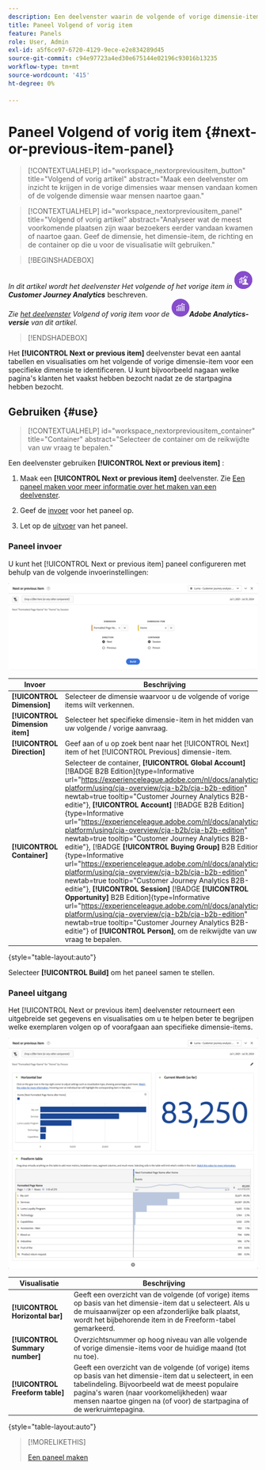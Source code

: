 ```yaml
---
description: Een deelvenster waarin de volgende of vorige dimensie-items voor een specifieke dimensie worden weergegeven.
title: Paneel Volgend of vorig item
feature: Panels
role: User, Admin
exl-id: a5f6ce97-6720-4129-9ece-e2e834289d45
source-git-commit: c94e97723a4ed30e675144e02196c93016b13235
workflow-type: tm+mt
source-wordcount: '415'
ht-degree: 0%

---
```


# Paneel Volgend of vorig item {#next-or-previous-item-panel}

<!-- markdownlint-disable MD034 -->

>[!CONTEXTUALHELP]
>id="workspace_nextorpreviousitem_button"
>title="Volgend of vorig artikel"
>abstract="Maak een deelvenster om inzicht te krijgen in de vorige dimensies waar mensen vandaan komen of de volgende dimensie waar mensen naartoe gaan."

>[!CONTEXTUALHELP]
>id="workspace_nextorpreviousitem_panel"
>title="Volgend of vorig artikel"
>abstract="Analyseer wat de meest voorkomende plaatsen zijn waar bezoekers eerder vandaan kwamen of naartoe gaan. Geef de dimensie, het dimensie-item, de richting en de container op die u voor de visualisatie wilt gebruiken."



<!-- markdownlint-enable MD034 -->

>[!BEGINSHADEBOX]

_In dit artikel wordt het deelvenster Het volgende of het vorige item in_ ![CustomerJourneyAnalytics](/help/assets/icons/CustomerJourneyAnalytics.svg) _&#x200B;**Customer Journey Analytics**&#x200B;_ beschreven.<br/>_Zie [het deelvenster](https://experienceleague.adobe.com/nl/docs/analytics/analyze/analysis-workspace/panels/next-previous) Volgend of vorig item voor de_ ![AdobeAnalytics](/help/assets/icons/AdobeAnalytics.svg) _&#x200B;**Adobe Analytics-versie** van dit artikel._

>[!ENDSHADEBOX]

Het **[!UICONTROL Next or previous item]** deelvenster bevat een aantal tabellen en visualisaties om het volgende of vorige dimensie-item voor een specifieke dimensie te identificeren. U kunt bijvoorbeeld nagaan welke pagina&#39;s klanten het vaakst hebben bezocht nadat ze de startpagina hebben bezocht.

## Gebruiken {#use}

>[!CONTEXTUALHELP]
>id="workspace_nextorpreviousitem_container"
>title="Container"
>abstract="Selecteer de container om de reikwijdte van uw vraag te bepalen."

Een deelvenster gebruiken **[!UICONTROL Next or previous item]** :

1. Maak een **[!UICONTROL Next or previous item]** deelvenster. Zie [Een paneel maken voor meer informatie over het maken van een deelvenster](panels.md#create-a-panel).

1. Geef de [invoer](#panel-input) voor het paneel op.

1. Let op de [uitvoer](#panel-output) van het paneel.

### Paneel invoer

U kunt het [!UICONTROL Next or previous item] paneel configureren met behulp van de volgende invoerinstellingen:

![Paneel Volgend of vorig item](assets/next-or-previous-item.png)

| Invoer | Beschrijving |
| --- | --- |
| **[!UICONTROL Dimension]** | Selecteer de dimensie waarvoor u de volgende of vorige items wilt verkennen. |
| **[!UICONTROL Dimension item]** | Selecteer het specifieke dimensie-item in het midden van uw volgende / vorige aanvraag. |
| **[!UICONTROL Direction]** | Geef aan of u op zoek bent naar het [!UICONTROL Next] item of het [!UICONTROL Previous] dimensie-item. |
| **[!UICONTROL Container]** | Selecteer de container, **[!UICONTROL Global Account]** [!BADGE B2B Edition]{type=Informative url="https://experienceleague.adobe.com/nl/docs/analytics-platform/using/cja-overview/cja-b2b/cja-b2b-edition" newtab=true tooltip="Customer Journey Analytics B2B-editie"}, **[!UICONTROL Account]** [!BADGE B2B Edition]{type=Informative url="https://experienceleague.adobe.com/nl/docs/analytics-platform/using/cja-overview/cja-b2b/cja-b2b-edition" newtab=true tooltip="Customer Journey Analytics B2B-editie"}, [!BADGE **[!UICONTROL Buying Group]** B2B Edition]{type=Informative url="https://experienceleague.adobe.com/nl/docs/analytics-platform/using/cja-overview/cja-b2b/cja-b2b-edition" newtab=true tooltip="Customer Journey Analytics B2B-editie"}, **[!UICONTROL Session]** [!BADGE **[!UICONTROL Opportunity]** B2B Edition]{type=Informative url="https://experienceleague.adobe.com/nl/docs/analytics-platform/using/cja-overview/cja-b2b/cja-b2b-edition" newtab=true tooltip="Customer Journey Analytics B2B-editie"} of **[!UICONTROL Person]**, om de reikwijdte van uw vraag te bepalen. |

{style="table-layout:auto"}

Selecteer **[!UICONTROL Build]** om het paneel samen te stellen.

### Paneel uitgang

Het [!UICONTROL Next or previous item] deelvenster retourneert een uitgebreide set gegevens en visualisaties om u te helpen beter te begrijpen welke exemplaren volgen op of voorafgaan aan specifieke dimensie-items.


![Uitvoer van het volgende/vorige paneel](assets/next-or-previous-item-output.png)


| Visualisatie | Beschrijving |
| --- | --- |
| **[!UICONTROL Horizontal bar]** | Geeft een overzicht van de volgende (of vorige) items op basis van het dimensie-item dat u selecteert. Als u de muisaanwijzer op een afzonderlijke balk plaatst, wordt het bijbehorende item in de Freeform-tabel gemarkeerd. |
| **[!UICONTROL Summary number]** | Overzichtsnummer op hoog niveau van alle volgende of vorige dimensie-items voor de huidige maand (tot nu toe). |
| **[!UICONTROL Freeform table]** | Geeft een overzicht van de volgende (of vorige) items op basis van het dimensie-item dat u selecteert, in een tabelindeling. Bijvoorbeeld wat de meest populaire pagina&#39;s waren (naar voorkomelijkheden) waar mensen naartoe gingen na (of voor) de startpagina of de werkruimtepagina. |

{style="table-layout:auto"}


>[!MORELIKETHIS]
>
>[Een paneel maken](/help/analysis-workspace/c-panels/panels.md#create-a-panel)
>
